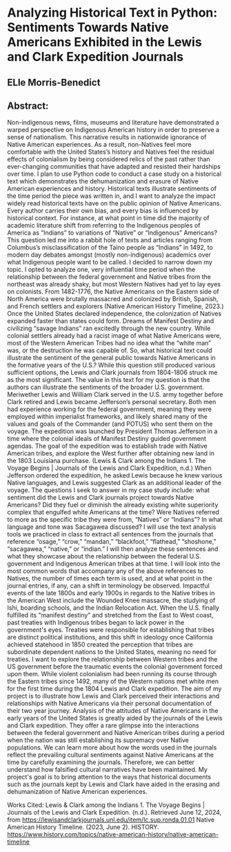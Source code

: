 # Analyzing Historical Text in Python: Sentiments Towards Native Americans Exhibited in the Lewis and Clark Expedition Journals
## ELle Morris-Benedict
## Abstract:
Non-indigenous news, films, museums and literature have demonstrated a warped perspective on Indigenous American history in order to preserve a sense of nationalism. This narrative results in nationwide ignorance of Native American experiences. As a result, non-Natives feel more comfortable with the United States’s history and Natives feel the residual effects of colonialism by being considered relics of the past rather than ever-changing communities that have adapted and resisted their hardships over time. I plan to use Python code to conduct a case study on a historical text which demonstrates the dehumanization and erasure of Native American experiences and history.
  Historical texts illustrate sentiments of the time period the piece was written in, and I want to analyze the impact widely read historical texts have on the public opinion of Native Americans. Every author carries their own bias, and every bias is influenced by historical context. For instance, at what point in time did the majority of academic literature shift from referring to the Indigenous peoples of America as “Indians” to variations of “Native” or “Indigenous” Americans? This question led me into a rabbit hole of texts and articles ranging from Columbus’s misclassification of the Taino people as “Indians” in 1492, to modern day debates amongst (mostly non-indigenous) academics over what Indigenous people want to be called. I decided to narrow down my topic. I opted to analyze one, very influential time period when the relationship between the federal government and Native tribes from the northeast was already shaky, but most Western Natives had yet to lay eyes on colonists. From 1482-1776, the Native Americans on the Eastern side of North America were brutally massacred and colonized by British, Spanish, and French settlers and explorers (Native American History Timeline, 2023.) Once the United States declared independence, the colonization of Natives expanded faster than states could form. Dreams of Manifest Destiny and civilizing “savage Indians” ran excitedly through the new country. While colonial settlers already had a racist image of what Native Americans were, most of the Western American Tribes had no idea what the “white man” was, or the destruction he was capable of. 
  So, what historical text could illustrate the sentiment of the general public towards Native Americans in the formative years of the U.S.? While this question still produced various sufficient options, the Lewis and Clark journals from 1804-1806 struck me as the most significant. The value in this text for my question is that the authors can illustrate the sentiments of the broader U.S. government. Meriwether Lewis and William Clark served in the U.S. army together before Clark retired and Lewis became Jefferson’s personal secretary. Both men had experience working for the federal government, meaning they were employed within imperialist frameworks, and likely shared many of the values and goals of the Commander (and POTUS) who sent them on the voyage. The expedition was launched by President Thomas Jefferson in a time where the colonial ideals of Manifest Destiny guided government agendas. The goal of the expedition was to establish trade with Native American tribes, and explore the West further after obtaining new land in the 1803 Louisiana purchase. (Lewis & Clark among the Indians 1. The Voyage Begins | Journals of the Lewis and Clark Expedition, n.d.) When Jefferson ordered the expedition, he asked Lewis because he knew various Native languages, and Lewis suggested Clark as an additional leader of the voyage.
  The questions I seek to answer in my case study include: what sentiment did the Lewis and Clark journals project towards Native Americans? Did they fuel or diminish the already existing white superiority complex that engulfed white Americans at the time? Were Natives referred to more as the specific tribe they were from, “Natives” or “Indians”? In what language and tone was Sacagawea discussed? I will use the text analysis tools we practiced in class to extract all sentences from the journals that reference “osage,” “crow,” “mandan,” “blackfoot,” “flathead,” “shoshone,” “sacagawea,” “native,” or “indian.” I will then analyze these sentences and what they showcase about the relationship between the federal U.S. government and Indigenous American tribes at that time. I will look into the most common words that accompany any of the above references to Natives, the number of times each term is used, and at what point in the journal entries, if any, can a shift in terminology be observed.
  Impactful events of the late 1800s and early 1900s in regards to the Native tribes in the American West include the Wounded Knee massacre, the studying of Ishi, boarding schools, and the Indian Relocation Act. When the U.S. finally fulfilled its “manifest destiny” and stretched from the East to West coast, past treaties with Indigenous tribes began to lack power in the government's eyes. Treaties were responsible for establishing that tribes are distinct political institutions, and this shift in ideology once California achieved statehood in 1850 created the perception that tribes are subordinate dependent nations to the United States, meaning no need for treaties. I want to explore the relationship between Western tribes and the US government before the traumatic events the colonial government forced upon them. While violent colonialism had been running its course through the Eastern tribes since 1492, many of the Western nations met white men for the first time during the 1804 Lewis and Clark expedition. The aim of my project is to illustrate how Lewis and Clark perceived their interactions and relationships with Native Americans via their personal documentation of their two year journey.
  Analysis of the attitudes of Native Americans in the early years of the United States is greatly aided by the journals of the Lewis and Clark expedition. They offer a rare glimpse into the  interactions between the federal government and Native American tribes during a period when the nation was still establishing its supremacy over Native populations. We can learn more about how the words used in the journals reflect the prevailing cultural sentiments against Native Americans at the time by carefully examining the journals. Therefore, we can better understand how falsified cultural narratives have been maintained. My project's goal is to bring attention to the ways that historical documents such as the journals kept by Lewis and Clark have aided in the erasing and dehumanization of Native American experiences.

Works Cited:
Lewis & Clark among the Indians 1. The Voyage Begins | Journals of the Lewis and Clark Expedition. (n.d.). Retrieved June 12, 2024, from https://lewisandclarkjournals.unl.edu/item/lc.sup.ronda.01.01
Native American History Timeline. (2023, June 2). HISTORY. https://www.history.com/topics/native-american-history/native-american-timeline
